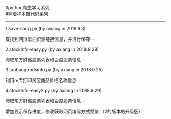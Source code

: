 #python爬虫学习系列  
#照着样本敲代码系列

---------------------------------------------------------------

1.save-song.py          (by axiang in 2018.9.3)

  查找到网页歌曲资源链接信息，并进行保存--
  
2.stockInfo-easy.py     (by axiang in 2018.9.28)
 
  爬取东方财富股票列表和百度股票信息--
  
3.taobaogoodsinfo.py    (by axiang in 2018.9.25)

  利用re库打印淘宝商品价格名称信息
  
4.stockInfo-easy2.py     (by axiang in 2018.9.29)

  爬取东方财富股票列表和百度股票信息--
  
  增加显示保存进度，修改获取网页编码方式赋值 （2的版本的升级版）
